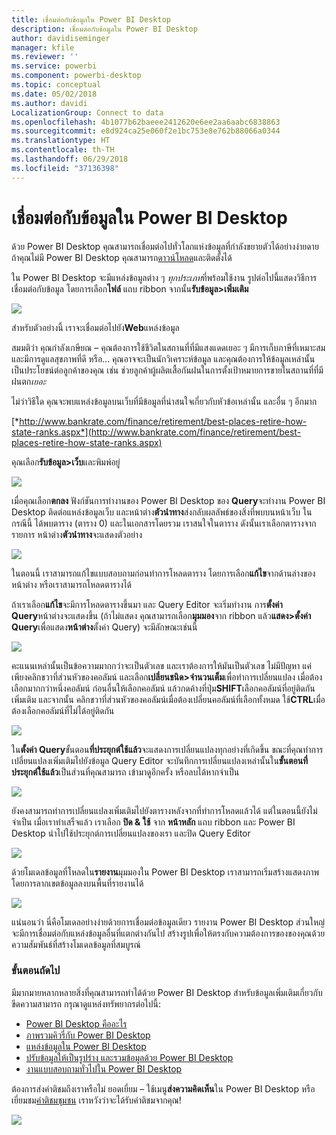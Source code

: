 ```yaml
---
title: เชื่อมต่อกับข้อมูลใน Power BI Desktop
description: เชื่อมต่อกับข้อมูลใน Power BI Desktop
author: davidiseminger
manager: kfile
ms.reviewer: ''
ms.service: powerbi
ms.component: powerbi-desktop
ms.topic: conceptual
ms.date: 05/02/2018
ms.author: davidi
LocalizationGroup: Connect to data
ms.openlocfilehash: 4b1077b62baeee2412620e6ee2aa6aabc6838863
ms.sourcegitcommit: e8d924ca25e060f2e1bc753e8e762b88066a0344
ms.translationtype: HT
ms.contentlocale: th-TH
ms.lasthandoff: 06/29/2018
ms.locfileid: "37136398"
---
```

# <a name="connect-to-data-in-power-bi-desktop"></a>เชื่อมต่อกับข้อมูลใน Power BI Desktop
ด้วย Power BI Desktop คุณสามารถเชื่อมต่อไปทั่วโลกแห่งข้อมูลที่กำลังขยายตัวได้อย่างง่ายดาย ถ้าคุณไม่มี Power BI Desktop คุณสามารถ[ดาวน์โหลด](http://go.microsoft.com/fwlink/?LinkID=521662)และติดตั้งได้

ใน Power BI Desktop จะมีแหล่งข้อมูลต่าง ๆ *ทุกประเภท*ที่พร้อมใช้งาน รูปต่อไปนี้แสดงวิธีการเชื่อมต่อกับข้อมูล โดยการเลือก**ไฟล์** แถบ ribbon จากนั้น**รับข้อมูล\>เพิ่มเติม**

![](media/desktop-connect-to-data/getdatavid_smallv2.gif)

สำหรับตัวอย่างนี้ เราจะเชื่อมต่อไปยัง**Web**แหล่งข้อมูล

สมมติว่า คุณกำลังเกษียณ – คุณต้องการใช้ชีวิตในสถานที่ที่มีแสงแดดเยอะ ๆ มีการเก็บภาษีที่เหมาะสม และมีการดูแลสุขภาพที่ดี หรือ... คุณอาจจะเป็นนักวิเคราะห์ข้อมูล และคุณต้องการให้ข้อมูลเหล่านั้นเป็นประโยชน์ต่อลูกค้าของคุณ เช่น ช่วยลูกค้าผู้ผลิตเสื้อกันฝนในการตั้งเป้าหมายการขายในสถานที่ที่มีฝนตก*เยอะ*

ไม่ว่าวิธีใด คุณจะพบแหล่งข้อมูลบนเว็บที่มีข้อมูลที่น่าสนใจเกี่ยวกับหัวข้อเหล่านั้น และอื่น ๆ อีกมาก

[*http://www.bankrate.com/finance/retirement/best-places-retire-how-state-ranks.aspx*](http://www.bankrate.com/finance/retirement/best-places-retire-how-state-ranks.aspx)

คุณเลือก**รับข้อมูล\>เว็บ**และพิมพ์อยู่

![](media/desktop-connect-to-data/connecttodata_3.png)

เมื่อคุณเลือก**ตกลง** ฟังก์ชันการทำงานของ Power BI Desktop ของ **Query**จะทำงาน Power BI Desktop ติดต่อแหล่งข้อมูลเว็บ และหน้าต่าง**ตัวนำทาง**ส่งกลับผลลัพธ์ของสิ่งที่พบบนหน้าเว็บ ในกรณีนี้ ได้พบตาราง (ตาราง 0) และในเอกสารโดยรวม เราสนใจในตาราง ดังนั้นเราเลือกตารางจากรายการ หน้าต่าง**ตัวนำทาง**จะแสดงตัวอย่าง

![](media/desktop-connect-to-data/datasources_fromnavigatordialog.png)

ในตอนนี้ เราสามารถแก้ไขแบบสอบถามก่อนทำการโหลดตาราง โดยการเลือก**แก้ไข**จากด้านล่างของหน้าต่าง หรือเราสามารถโหลดตารางได้

ถ้าเราเลือก**แก้ไข**จะมีการโหลดตารางขึ้นมา และ Query Editor จะเริ่มทำงาน การ**ตั้งค่า Query**หน้าต่างจะแสดงขึ้น (ถ้าไม่แสดง คุณสามารถเลือก**มุมมอง**จาก ribbon แล้ว**แสดง\>ตั้งค่า Query**เพื่อแสดง**หน้าต่าง**ตั้งค่า Query) จะมีลักษณะเช่นนี้

![](media/desktop-connect-to-data/designer_gsg_editquery.png)

คะแนนเหล่านั้นเป็นข้อความมากกว่าจะเป็นตัวเลข และเราต้องการให้มันเป็นตัวเลข ไม่มีปัญหา แค่เพียงคลิกขวาที่ส่วนหัวของคอลัมน์ และเลือก**เปลี่ยนชนิด\>จำนวนเต็ม**เพื่อทำการเปลี่ยนแปลง เมื่อต้องเลือกมากกว่าหนึ่งคอลัมน์ ก่อนอื่นให้เลือกคอลัมน์ แล้วกดค้างที่ปุ่ม**SHIFT**เลือกคอลัมน์ที่อยู่ติดกันเพิ่มเติม และจากนั้น คลิกขวาที่ส่วนหัวของคอลัมน์เมื่อต้องเปลี่ยนคอลัมน์ที่เลือกทั้งหมด ใช้**CTRL**เมื่อต้องเลือกคอลัมน์ที่ไม่ได้อยู่ติดกัน

![](media/desktop-connect-to-data/designer_gsg_changedatatype.png)

ใน**ตั้งค่า Query**ขั้นตอน**ที่ประยุกต์ใช้แล้ว**จะแสดงการเปลี่ยนแปลงทุกอย่างที่เกิดขึ้น ขณะที่คุณทำการเปลี่ยนแปลงเพิ่มเติมไปยังข้อมูล Query Editor จะบันทึกการเปลี่ยนแปลงเหล่านั้นใน**ขั้นตอนที่ประยุกต์ใช้แล้ว**เป็นส่วนที่คุณสามารถ เข้ามาดูอีกครั้ง หรือลบได้หากจำเป็น

![](media/desktop-connect-to-data/designer_gsg_appliedsteps_changedtype.png)

ยังคงสามารถทำการเปลี่ยนแปลงเพิ่มเติมไปยังตารางหลังจากที่ทำการโหลดแล้วได้ แต่ในตอนนี้ยังไม่จำเป็น เมื่อเราทำเสร็จแล้ว เราเลือก **ปิด & ใช้** จาก **หน้าหลัก** แถบ ribbon และ Power BI Desktop นำไปใช้ประยุกต์การเปลี่ยนแปลงของเรา และปิด Query Editor

![](media/desktop-connect-to-data/connecttodata_closenload.png)

ด้วยโมเดลข้อมูลที่โหลดใน**รายงาน**มุมมองใน Power BI Desktop เราสามารถเริ่มสร้างแสดงภาพ โดยการลากเขตข้อมูลลงบนพื้นที่รายงานได้

![](media/desktop-connect-to-data/connecttodata_dragontoreportview.png)

แน่นอนว่า นี่คือโมเดลอย่างง่ายด้วยการเชื่อมต่อข้อมูลเดียว รายงาน Power BI Desktop ส่วนใหญ่จะมีการเชื่อมต่อกับแหล่งข้อมูลอื่นที่แตกต่างกันไป สร้างรูปเพื่อให้ตรงกับความต้องการของของคุณด้วยความสัมพันธ์ที่สร้างโมเดลข้อมูลที่สมบูรณ์ 

### <a name="next-steps"></a>ขั้นตอนถัดไป
มีมากมายหลากหลายสิ่งที่คุณสามารถทำได้ด้วย Power BI Desktop สำหรับข้อมูลเพิ่มเติมเกี่ยวกับขีดความสามารถ กรุณาดูแหล่งทรัพยากรต่อไปนี้:

* [Power BI Desktop คืออะไร](desktop-what-is-desktop.md)
* [ภาพรวมคิวรี่กับ Power BI Desktop](desktop-query-overview.md)
* [แหล่งข้อมูลใน Power BI Desktop](desktop-data-sources.md)
* [ปรับข้อมูลให้เป็นรูปร่าง และรวมข้อมูลด้วย Power BI Desktop](desktop-shape-and-combine-data.md)
* [งานแบบสอบถามทั่วไปใน Power BI Desktop](desktop-common-query-tasks.md)   

ต้องการส่งคำติชมถึงเราหรือไม่ ยอดเยี่ยม – ใช้เมนู**ส่งความคิดเห็น**ใน Power BI Desktop หรือเยี่ยมชม[คำติชมชุมชน](http://community.powerbi.com/t5/Community-Feedback/bd-p/community-feedback) เราหวังว่าจะได้รับคำติชมจากคุณ!

![](media/desktop-connect-to-data/sendfeedback.png)

